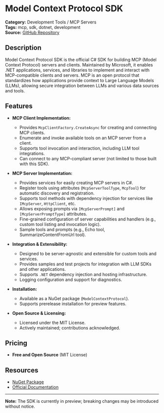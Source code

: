 # Model Context Protocol SDK

**Category:** Development Tools / MCP Servers  
**Tags:** mcp, sdk, dotnet, development  
**Source:** [GitHub Repository](https://github.com/modelcontextprotocol/csharp-sdk)

## Description
Model Context Protocol SDK is the official C# SDK for building MCP (Model Context Protocol) servers and clients. Maintained by Microsoft, it enables .NET applications, services, and libraries to implement and interact with MCP-compatible clients and servers. MCP is an open protocol that standardizes how applications provide context to Large Language Models (LLMs), allowing secure integration between LLMs and various data sources and tools.

## Features
- **MCP Client Implementation:**
  - Provides `McpClientFactory.CreateAsync` for creating and connecting MCP clients.
  - Enumerate and invoke available tools on an MCP server from a client.
  - Supports tool invocation and interaction, including LLM tool integrations.
  - Can connect to any MCP-compliant server (not limited to those built with this SDK).

- **MCP Server Implementation:**
  - Provides services for easily creating MCP servers in C#.
  - Register tools using attributes (`McpServerToolType`, `McpTool`) for automatic discovery and registration.
  - Supports tool methods with dependency injection for services like `IMcpServer`, `HttpClient`, etc.
  - Allows exposing prompts via `[McpServerPrompt]` and `[McpServerPromptType]` attributes.
  - Fine-grained configuration of server capabilities and handlers (e.g., custom tool listing and invocation logic).
  - Sample tools and prompts (e.g., Echo tool, SummarizeContentFromUrl tool).

- **Integration & Extensibility:**
  - Designed to be server-agnostic and extensible for custom tools and services.
  - Provides samples and test projects for integration with LLM SDKs and other applications.
  - Supports `.NET` dependency injection and hosting infrastructure.
  - Logging configuration and support for diagnostics.

- **Installation:**
  - Available as a NuGet package (`ModelContextProtocol`).
  - Supports prerelease installation for preview features.

- **Open Source & Licensing:**
  - Licensed under the MIT License.
  - Actively maintained; contributions acknowledged.

## Pricing
- **Free and Open Source** (MIT License)

## Resources
- [NuGet Package](https://www.nuget.org/packages/ModelContextProtocol)
- [Official Documentation](https://github.com/modelcontextprotocol/csharp-sdk)

---
**Note:** The SDK is currently in preview; breaking changes may be introduced without notice.